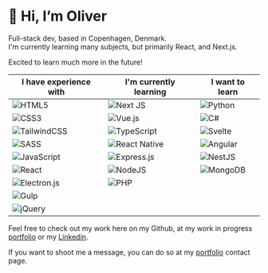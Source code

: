 # 👋 Hi, I’m Oliver
Full-stack dev, based in Copenhagen, Denmark.<br/>
I'm currently learning many subjects, but primarily React, and Next.js.<br/>

Excited to learn much more in the future!

| I have experience with                                                                                                       | I'm currently learning                                                                                                      | I want to learn                                                                                                 |
|------------------------------------------------------------------------------------------------------------------------------|-----------------------------------------------------------------------------------------------------------------------------|-----------------------------------------------------------------------------------------------------------------|
| ![HTML5](https://img.shields.io/badge/html5-%23E34F26.svg?style=for-the-badge&logo=html5&logoColor=white)                    | ![Next JS](https://img.shields.io/badge/Next-black?style=for-the-badge&logo=next.js&logoColor=white)                        | ![Python](https://img.shields.io/badge/python-3670A0?style=for-the-badge&logo=python&logoColor=ffdd54)          |
| ![CSS3](https://img.shields.io/badge/css3-%231572B6.svg?style=for-the-badge&logo=css3&logoColor=white)                       | ![Vue.js](https://img.shields.io/badge/vuejs-%2335495e.svg?style=for-the-badge&logo=vuedotjs&logoColor=%234FC08D)           | ![C#](https://img.shields.io/badge/c%23-%23239120.svg?style=for-the-badge&logo=c-sharp&logoColor=white)         |
| ![TailwindCSS](https://img.shields.io/badge/tailwindcss-%2338B2AC.svg?style=for-the-badge&logo=tailwind-css&logoColor=white) | ![TypeScript](https://img.shields.io/badge/typescript-%23007ACC.svg?style=for-the-badge&logo=typescript&logoColor=white)    | ![Svelte](https://img.shields.io/badge/svelte-%23f1413d.svg?style=for-the-badge&logo=svelte&logoColor=white)    |
| ![SASS](https://img.shields.io/badge/SASS-hotpink.svg?style=for-the-badge&logo=SASS&logoColor=white)                         | ![React Native](https://img.shields.io/badge/react_native-%2320232a.svg?style=for-the-badge&logo=react&logoColor=%2361DAFB) | ![Angular](https://img.shields.io/badge/angular-%23DD0031.svg?style=for-the-badge&logo=angular&logoColor=white) |
| ![JavaScript](https://img.shields.io/badge/javascript-%23323330.svg?style=for-the-badge&logo=javascript&logoColor=%23F7DF1E) | ![Express.js](https://img.shields.io/badge/express.js-%23404d59.svg?style=for-the-badge&logo=express&logoColor=%2361DAFB)   | ![NestJS](https://img.shields.io/badge/nestjs-%23E0234E.svg?style=for-the-badge&logo=nestjs&logoColor=white)    |
| ![React](https://img.shields.io/badge/react-%2320232a.svg?style=for-the-badge&logo=react&logoColor=%2361DAFB)                | ![NodeJS](https://img.shields.io/badge/node.js-6DA55F?style=for-the-badge&logo=node.js&logoColor=white)                     | ![MongoDB](https://img.shields.io/badge/MongoDB-4EA94B?style=for-the-badge&logo=mongodb&logoColor=white)              |
| ![Electron.js](https://img.shields.io/badge/Electron-191970?style=for-the-badge&logo=Electron&logoColor=white)               | ![PHP](https://img.shields.io/badge/php-%23777BB4.svg?style=for-the-badge&logo=php&logoColor=white)                         |                                                                                                                 |
| ![Gulp](https://img.shields.io/badge/GULP-%23CF4647.svg?style=for-the-badge&logo=gulp&logoColor=white)                       |                                                                                                                             |                                                                                                                 |
| ![jQuery](https://img.shields.io/badge/jquery-%230769AD.svg?style=for-the-badge&logo=jquery&logoColor=white)                 |                                                                                                                             |                                                                                                                 |

Feel free to check out my work here on my Github, at my work in progress [portfolio](https://www.oliverrindholt.dk/) or my [Linkedin](https://www.linkedin.com/in/oliver-rindholt-55707b217/).

If you want to shoot me a message, you can do so at my [portfolio](https://www.oliverrindholt.dk/contact) contact page.
